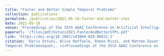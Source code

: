 ```yaml
---
title: "Faster and Better Simple Temporal Problems"
collection: publications
permalink: /publication/2021-05-18-faster-and-better-stps
date: 2021-05-18
venue: 'Proceedings of the 35th AAAI Conference on Artificial Intelligence'
paperurl: '/files/pdf/Ostuni2021-FasterAndBetterSTPs.pdf'
link: 'https://doi.org/10.1007/s43069-020-00031-2'
citation: 'Dario Ostuni, Alice Raffaele, Romeo Rizzi, and Matteo Zavatteri. &quot;Faster and Better Simple
Temporal Problems&quot;. <i>Proceedings of the 35th AAAI Conference on Artificial Intelligence</i>, 2021.'
---
```

